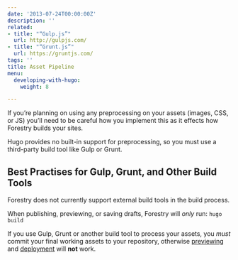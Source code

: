 ```yaml
---
date: '2013-07-24T00:00:00Z'
description: ''
related:
- title: "“Gulp.js”"
  url: http://gulpjs.com/
- title: "“Grunt.js”"
  url: https://gruntjs.com/
tags: ''
title: Asset Pipeline
menu:
  developing-with-hugo:
    weight: 8

---
```

If you’re planning on using any preprocessing on your assets (images, CSS, or JS) you’ll need to be careful how you implement this as it effects how Forestry builds your sites.

Hugo provides no built-in support for preprocessing, so you must use a third-party build tool like Gulp or Grunt.

## Best Practises for Gulp, Grunt, and Other Build Tools
Forestry does not currently support external build tools in the build process.

When publishing, previewing, or saving drafts, Forestry will *only* run:
`hugo build`

If you use Gulp, Grunt or another build tool to process your assets, you *must* commit your final working assets to your repository, otherwise [previewing][1] and [deployment][2] will **not** work.

[1]: /docs/site-configuration/previewing
[2]: /docs/deployment-and-management/setting-up-deployment

